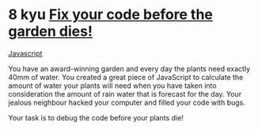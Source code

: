 # 8 kyu [Fix your code before the garden dies! ](https://www.codewars.com/kata/57158fb92ad763bb180004e7)

<!-- START LANGUAGE_LINKS -->

[Javascript](./javascript.js)

<!-- END LANGUAGE_LINKS -->

You have an award-winning garden and every day the plants need exactly 40mm of water. You created a great piece of JavaScript to calculate the amount of water your plants will need when you have taken into consideration the amount of rain water that is forecast for the day. Your jealous neighbour hacked your computer and filled your code with bugs. 

Your task is to debug the code before your plants die!
